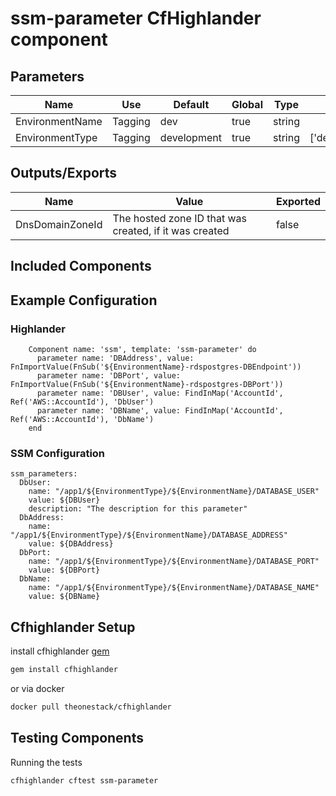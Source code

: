 # ssm-parameter CfHighlander component

## Parameters

| Name | Use | Default | Global | Type | Allowed Values |
| ---- | --- | ------- | ------ | ---- | -------------- |
| EnvironmentName | Tagging | dev | true | string
| EnvironmentType | Tagging | development | true | string | ['development','production']
## Outputs/Exports

| Name | Value | Exported |
| ---- | ----- | -------- |
| DnsDomainZoneId | The hosted zone ID that was created, if it was created | false

## Included Components

<none>

## Example Configuration
### Highlander
```
    Component name: 'ssm', template: 'ssm-parameter' do
      parameter name: 'DBAddress', value: FnImportValue(FnSub('${EnvironmentName}-rdspostgres-DBEndpoint'))
      parameter name: 'DBPort', value: FnImportValue(FnSub('${EnvironmentName}-rdspostgres-DBPort'))
      parameter name: 'DBUser', value: FindInMap('AccountId', Ref('AWS::AccountId'), 'DbUser')
      parameter name: 'DBName', value: FindInMap('AccountId', Ref('AWS::AccountId'), 'DbName')
    end
```

### SSM Configuration
```
ssm_parameters:
  DbUser:
    name: "/app1/${EnvironmentType}/${EnvironmentName}/DATABASE_USER"
    value: ${DBUser}
    description: "The description for this parameter"
  DbAddress:
    name: "/app1/${EnvironmentType}/${EnvironmentName}/DATABASE_ADDRESS"
    value: ${DBAddress}
  DbPort:
    name: "/app1/${EnvironmentType}/${EnvironmentName}/DATABASE_PORT"
    value: ${DBPort}
  DbName:
    name: "/app1/${EnvironmentType}/${EnvironmentName}/DATABASE_NAME"
    value: ${DBName}
```

## Cfhighlander Setup

install cfhighlander [gem](https://github.com/theonestack/cfhighlander)

```bash
gem install cfhighlander
```

or via docker

```bash
docker pull theonestack/cfhighlander
```
## Testing Components

Running the tests

```bash
cfhighlander cftest ssm-parameter
```